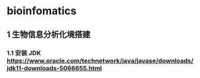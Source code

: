# bioinfomatics
## 1 生物信息分析化境搭建
### 1.1 安装 JDK https://www.oracle.com/technetwork/java/javase/downloads/jdk11-downloads-5066655.html
